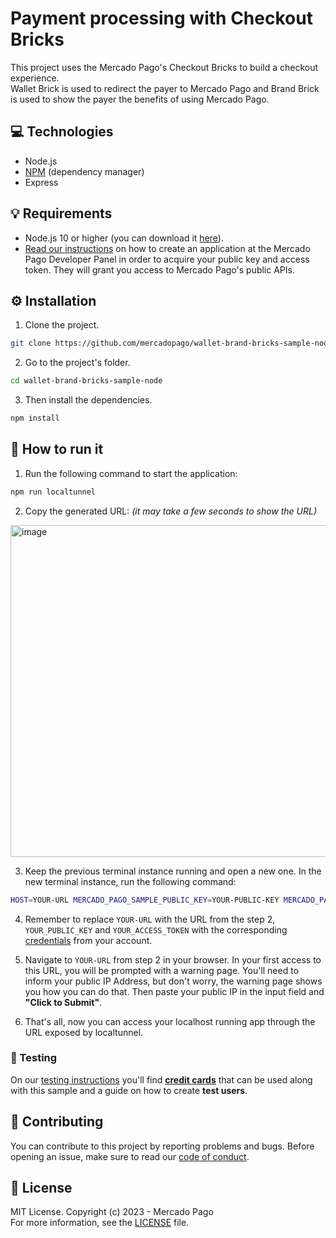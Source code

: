 # Payment processing with Checkout Bricks

This project uses the Mercado Pago's Checkout Bricks to build a checkout experience.
<br>
Wallet Brick is used to redirect the payer to Mercado Pago and Brand Brick is used to show the payer the benefits of using Mercado Pago.

## :computer: Technologies

- Node.js
- [NPM](https://www.npmjs.com) (dependency manager)
- Express

## 💡 Requirements

- Node.js 10 or higher (you can download it [here](https://nodejs.org/)).
- [Read our instructions](https://www.mercadopago.com/developers/en/docs/getting-started) on how to create an application at the Mercado Pago Developer Panel in order to acquire your public key and access token. They will grant you access to Mercado Pago's public APIs.

## :gear: Installation

1. Clone the project.

```bash
git clone https://github.com/mercadopago/wallet-brand-bricks-sample-node.git
```

2. Go to the project's folder.

```bash
cd wallet-brand-bricks-sample-node
```

3. Then install the dependencies.

```bash
npm install
```

## 🌟 How to run it

1. Run the following command to start the application:

```bash
npm run localtunnel
``` 

2. Copy the generated URL: _(it may take a few seconds to show the URL)_

<img width="531" alt="image" src="https://github.com/meliguicarvalho/wallet-brand-bricks-sample/assets/95773606/15f07281-5ca8-4a92-a651-b52c188bf8d6">

3. Keep the previous terminal instance running and open a new one. In the new terminal instance, run the following command:

```bash
HOST=YOUR-URL MERCADO_PAGO_SAMPLE_PUBLIC_KEY=YOUR-PUBLIC-KEY MERCADO_PAGO_SAMPLE_ACCESS_TOKEN=YOUR-ACCESS-TOKEN npm start
``` 

4. Remember to replace `YOUR-URL` with the URL from the step 2, `YOUR_PUBLIC_KEY` and `YOUR_ACCESS_TOKEN` with the corresponding [credentials](https://www.mercadopago.com/developers/panel) from your account.

5. Navigate to `YOUR-URL` from step 2 in your browser. In your first access to this URL, you will be prompted with a warning page. You'll need to inform your public IP Address, but don't worry, the warning page shows you how you can do that. Then paste your public IP in the input field and  **"Click to Submit"**.

6. That's all, now you can access your localhost running app through the URL exposed by localtunnel.

### :test_tube: Testing

On our [testing instructions](https://www.mercadopago.com/developers/en/docs/checkout-bricks/integration-test/test-payment-flow) you'll find **[credit cards](https://www.mercadopago.com/developers/en/docs/checkout-bricks/integration-test/test-cards)** that can be used along with this sample and a guide on how to create **test users**.

## :handshake: Contributing

You can contribute to this project by reporting problems and bugs. Before opening an issue, make sure to read our [code of conduct](CODE_OF_CONDUCT.md).

## :bookmark: License

MIT License. Copyright (c) 2023 - Mercado Pago <br/>
For more information, see the [LICENSE](LICENSE) file.
